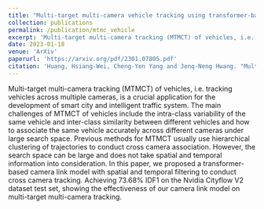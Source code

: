 ```yaml
---
title: "Multi-target multi-camera vehicle tracking using transformer-based camera link model and spatial-temporal information"
collection: publications
permalink: /publication/mtmc_vehicle
excerpt: 'Multi-target multi-camera tracking (MTMCT) of vehicles, i.e. tracking vehicles across multiple cameras, is a crucial application for the development of smart city and intelligent traffic system. The main challenges of MTMCT of vehicles include the intra-class variability of the same vehicle and inter-class similarity between different vehicles and how to associate the same vehicle accurately across different cameras under large search space. Previous methods for MTMCT usually use hierarchical clustering of trajectories to conduct cross camera association. However, the search space can be large and does not take spatial and temporal information into consideration. In this paper, we proposed a transformer-based camera link model with spatial and temporal filtering to conduct cross camera tracking. Achieving 73.68% IDF1 on the Nvidia Cityflow V2 dataset test set, showing the effectiveness of our camera link model on multi-target multi-camera tracking.'
date: 2023-01-18
venue: 'ArXiv'
paperurl: 'https://arxiv.org/pdf/2301.07805.pdf'
citation: 'Huang, Hsiang-Wei, Cheng-Yen Yang and Jenq-Neng Hwang. "Multi-target multi-camera vehicle tracking using transformer-based camera link model and spatial-temporal information." arXiv preprint arXiv:2301.07805 (2023).'
---
```

Multi-target multi-camera tracking (MTMCT) of vehicles, i.e. tracking vehicles across multiple cameras, is a crucial application for the development of smart city and intelligent traffic system. The main challenges of MTMCT of vehicles include the intra-class variability of the same vehicle and inter-class similarity between different vehicles and how to associate the same vehicle accurately across different cameras under large search space. Previous methods for MTMCT usually use hierarchical clustering of trajectories to conduct cross camera association. However, the search space can be large and does not take spatial and temporal information into consideration. In this paper, we proposed a transformer-based camera link model with spatial and temporal filtering to conduct cross camera tracking. Achieving 73.68% IDF1 on the Nvidia Cityflow V2 dataset test set, showing the effectiveness of our camera link model on multi-target multi-camera tracking.